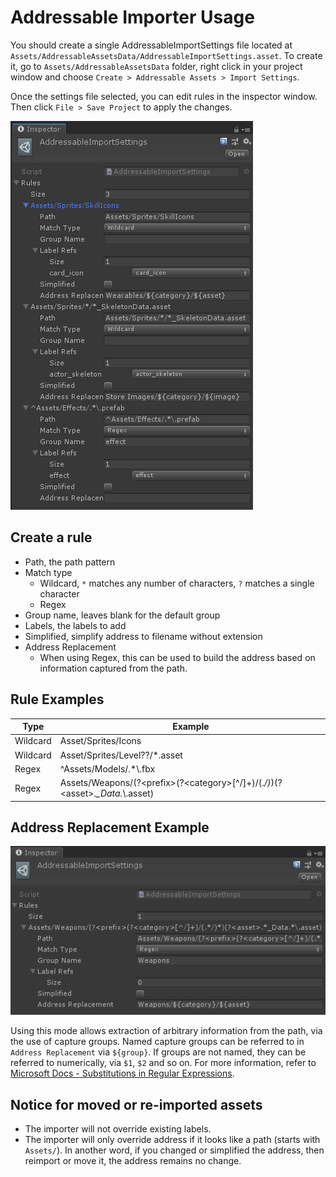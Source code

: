 # Addressable Importer Usage

You should create a single AddressableImportSettings file located at `Assets/AddressableAssetsData/AddressableImportSettings.asset`. To create it, go to `Assets/AddressableAssetsData` folder, right click in your project window and choose `Create > Addressable Assets > Import Settings`.

Once the settings file selected, you can edit rules in the inspector window. Then click `File > Save Project` to apply the changes.

![AddressableImportSettings Inspector](AddressableImportSettings-Insepctor.png)

## Create a rule
- Path, the path pattern
- Match type
  - Wildcard, `*` matches any number of characters, `?` matches a single character
  - Regex
- Group name, leaves blank for the default group
- Labels, the labels to add
- Simplified, simplify address to filename without extension
- Address Replacement
  - When using Regex, this can be used to build the address based on information captured from the path.

## Rule Examples

| Type     | Example             |
|----------|---------------------|
| Wildcard | Asset/Sprites/Icons |
| Wildcard | Asset/Sprites/Level??/*.asset |
| Regex    | ^Assets/Models/.*\\.fbx |
| Regex    | Assets/Weapons/(?\<prefix\>(?\<category\>[^/]+)/(.*/)*)(?\<asset\>.*_Data.*\\.asset) |

## Address Replacement Example
![AddressableImportSettings Inspector Regex](AddressableImportSettings-Insepctor2.png)

Using this mode allows extraction of arbitrary information from the path, via the use of capture groups. Named capture groups can be referred to in `Address Replacement` via `${group}`. If groups are not named, they can be referred to numerically, via `$1`, `$2` and so on. For more information, refer to [Microsoft Docs - Substitutions in Regular Expressions](https://docs.microsoft.com/en-us/dotnet/standard/base-types/substitutions-in-regular-expressions).

## Notice for moved or re-imported assets
- The importer will not override existing labels.
- The importer will only override address if it looks like a path (starts with `Assets/`). In another word, if you changed or simplified the address, then reimport or move it, the address remains no change.
